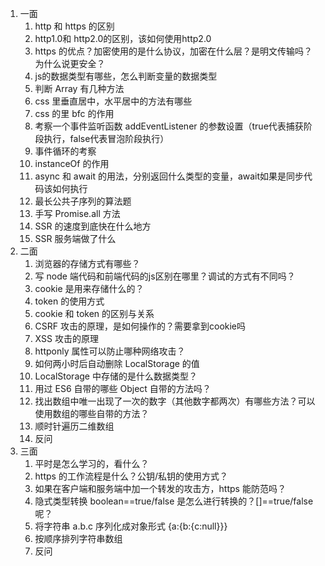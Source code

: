 1. 一面
   1. http 和 https 的区别
   2. http1.0和 http2.0的区别，该如何使用http2.0
   3. https 的优点？加密使用的是什么协议，加密在什么层？是明文传输吗？为什么说更安全？
   4. js的数据类型有哪些，怎么判断变量的数据类型
   5. 判断 Array 有几种方法
   6. css 里垂直居中，水平居中的方法有哪些
   7. css 的里 bfc 的作用
   8. 考察一个事件监听函数 addEventListener 的参数设置（true代表捕获阶段执行，false代表冒泡阶段执行）
   9. 事件循环的考察
   10. instanceOf 的作用
   11. async 和 await 的用法，分别返回什么类型的变量，await如果是同步代码该如何执行
   12. 最长公共子序列的算法题
   13. 手写 Promise.all 方法
   14. SSR 的速度到底快在什么地方
   15. SSR 服务端做了什么
2. 二面
   1. 浏览器的存储方式有哪些？
   2. 写 node 端代码和前端代码的js区别在哪里？调试的方式有不同吗？
   3. cookie 是用来存储什么的？
   4. token 的使用方式
   5. cookie 和 token 的区别与关系
   6. CSRF 攻击的原理，是如何操作的？需要拿到cookie吗
   7. XSS 攻击的原理
   8. httponly 属性可以防止哪种网络攻击？
   9.  如何两小时后自动删除 LocalStorage 的值
   10. LocalStorage 中存储的是什么数据类型？
   11. 用过 ES6 自带的哪些 Object 自带的方法吗？
   12. 找出数组中唯一出现了一次的数字（其他数字都两次）有哪些方法？可以使用数组的哪些自带的方法？
   13. 顺时针遍历二维数组
   14. 反问
3. 三面
   1. 平时是怎么学习的，看什么？
   2. https 的工作流程是什么？公钥/私钥的使用方式？
   3. 如果在客户端和服务端中加一个转发的攻击方，https 能防范吗？
   4. 隐式类型转换 boolean==true/false 是怎么进行转换的？[]==true/false呢？
   5. 将字符串 a.b.c 序列化成对象形式 {a:{b:{c:null}}}
   6. 按顺序排列字符串数组
   7. 反问
